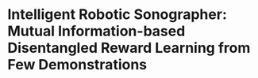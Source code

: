 # Intelligent Robotic Sonographer: Mutual Information-based Disentangled Reward Learning from Few Demonstrations

